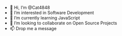 - 👋 Hi, I’m @Cat4848
- 👀 I’m interested in Software Development
- 🌱 I’m currently learning JavaScript
- 💞️ I’m looking to collaborate on Open Source Projects
- 📫 Drop me a message

<!---
Cat4848/Cat4848 is a ✨ special ✨ repository because its `README.md` (this file) appears on your GitHub profile.
You can click the Preview link to take a look at your changes.
--->
